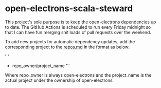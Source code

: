 # open-electrons-scala-steward

This project's sole purpose is to keep the open-electrons dependencies up to date. The GitHub Actions is scheduled to run every Friday midnight so
that I can have fun merging shit loads of pull requests over the weekend.

To add new projects for automatic dependency updates, add the corresponding project to the [repos.md](https://github.com/open-electrons/open-electrons-scala-steward/blob/master/repos.md) in the format as below:

'''
- repo_owner/project_name
'''

Where repo_owner is always open-electrons and the project_name is the actual project under the ownership of open-electrons.
